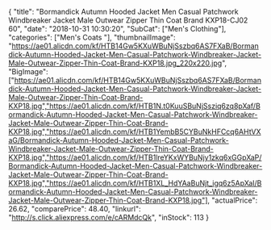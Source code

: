 {
	"title": "Bormandick Autumn Hooded Jacket Men Casual Patchwork Windbreaker Jacket Male Outwear Zipper Thin Coat Brand KXP18-CJ02 60",
	"date": "2018-10-31 10:30:20",
	"SubCat": ["Men's Clothing"],
	"categories": ["Men's Coats "],
	"thumbnailImage": "https://ae01.alicdn.com/kf/HTB14Gw5KXuWBuNjSszbq6AS7FXaB/Bormandick-Autumn-Hooded-Jacket-Men-Casual-Patchwork-Windbreaker-Jacket-Male-Outwear-Zipper-Thin-Coat-Brand-KXP18.jpg_220x220.jpg",
	"BigImage": ["https://ae01.alicdn.com/kf/HTB14Gw5KXuWBuNjSszbq6AS7FXaB/Bormandick-Autumn-Hooded-Jacket-Men-Casual-Patchwork-Windbreaker-Jacket-Male-Outwear-Zipper-Thin-Coat-Brand-KXP18.jpg","https://ae01.alicdn.com/kf/HTB1N.t0KuuSBuNjSsziq6zq8pXaf/Bormandick-Autumn-Hooded-Jacket-Men-Casual-Patchwork-Windbreaker-Jacket-Male-Outwear-Zipper-Thin-Coat-Brand-KXP18.jpg","https://ae01.alicdn.com/kf/HTB1YembB5CYBuNkHFCcq6AHtVXaG/Bormandick-Autumn-Hooded-Jacket-Men-Casual-Patchwork-Windbreaker-Jacket-Male-Outwear-Zipper-Thin-Coat-Brand-KXP18.jpg","https://ae01.alicdn.com/kf/HTB1lreYKxWYBuNjy1zkq6xGGpXaP/Bormandick-Autumn-Hooded-Jacket-Men-Casual-Patchwork-Windbreaker-Jacket-Male-Outwear-Zipper-Thin-Coat-Brand-KXP18.jpg","https://ae01.alicdn.com/kf/HTB1XL_HdYAaBuNjt_igq6z5ApXaI/Bormandick-Autumn-Hooded-Jacket-Men-Casual-Patchwork-Windbreaker-Jacket-Male-Outwear-Zipper-Thin-Coat-Brand-KXP18.jpg"],
	"actualPrice": 26.62,
	"comparePrice": 48.40,
	"linkurl": "http://s.click.aliexpress.com/e/cARMdcQk",
	"inStock": 113
}
